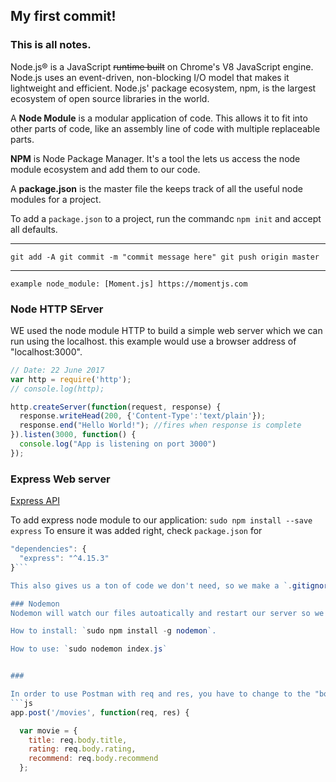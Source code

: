 ## My first commit!
### This is all notes.

Node.js® is a JavaScript ~~runtime built~~ on Chrome's V8 JavaScript engine. Node.js uses an event-driven, non-blocking I/O model that makes it lightweight and efficient. Node.js' package ecosystem, npm, is the largest ecosystem of open source libraries in the world.

A **Node Module** is a modular application of code. This allows it to fit into other parts of code, like an assembly line of code with multiple replaceable parts.

**NPM** is Node Package Manager. It's a tool the lets us access the node module ecosystem and add them to our code.

A **package.json** is the master file the keeps track of all the useful node modules for a project.

To add a `package.json` to a project, run the commandc `npm init` and accept all defaults.

---

`git add -A
git commit -m "commit message here"
git push origin master`

---

`example node_module: [Moment.js]
https://momentjs.com`

### Node HTTP SErver
WE used the node module HTTP to build a simple web server which we can run using the localhost. this example would use a browser address of "localhost:3000".

```js
// Date: 22 June 2017
var http = require('http');
// console.log(http);

http.createServer(function(request, response) {
  response.writeHead(200, {'Content-Type':'text/plain'});
  response.end("Hello World!"); //fires when response is complete
}).listen(3000, function() {
  console.log("App is listening on port 3000")
});
```

### Express Web server
[Express API](http://expressjs.com/)

To add express node module to our application:
`sudo npm install --save express`
To ensure it was added right, check `package.json` for
```js
"dependencies": {
  "express": "^4.15.3"
}```

This also gives us a ton of code we don't need, so we make a `.gitignore` file with `touch .gitignore` and write in it `node_modules/`.

### Nodemon
Nodemon will watch our files autoatically and restart our server so we don't have to do it manually.

How to install: `sudo npm install -g nodemon`.

How to use: `sudo nodemon index.js`


###

In order to use Postman with req and res, you have to change to the "body" tab to put in keys (vars) and their values. 
```js
app.post('/movies', function(req, res) {

  var movie = {
    title: req.body.title,
    rating: req.body.rating,
    recommend: req.body.recommend
  };
```
